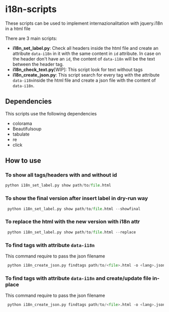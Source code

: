# i18n-scripts

These scripts can be used to implement internazionalitation with
jquery.i18n in a html file 

There are 3 main scripts:

 - **i18n_set_label.py**: Check all headers inside the html file and create
   an attribute `data-i18n` in it with the same content in `id` attribute. In case on the header don't have an `id`, the content of `data-i18n` will be the text between the header tag.
 - **i18n_check_text.py**[WIP]: This script look for text without tags
 - **i18n_create_json.py**: This script search for every tag with the attribute `data-i18n`inside the html file and create a json file with the content of `data-i18n`.


## Dependencies
This scripts use the following dependencies
 - colorama
 - Beautifulsoup
 - tabulate
 - re
 - click
 ## How to use

 ### To show all tags/headers with and without id
 ```python
 python i18n_set_label.py show path/to/file.html
 ```
 ### To show the final version after insert label in dry-run way
```python
 python i18n_set_label.py show path/to/file.html --showfinal
```

 ### To replace the html with the new version with i18n attr
```python
 python i18n_set_label.py show path/to/file.html --replace
```

 ### To find tags with attribute `data-i18n`
 This command require to pass the json filename
```python
 python i18n_create_json.py findtags path/to/<file>.html -o <lang>.json 
```

 ### To find tags with attribute `data-i18n` and create/update file in-place
 This command require to pass the json filename
```python
 python i18n_create_json.py findtags path/to/<file>.html -o <lang>.json --inplace
```